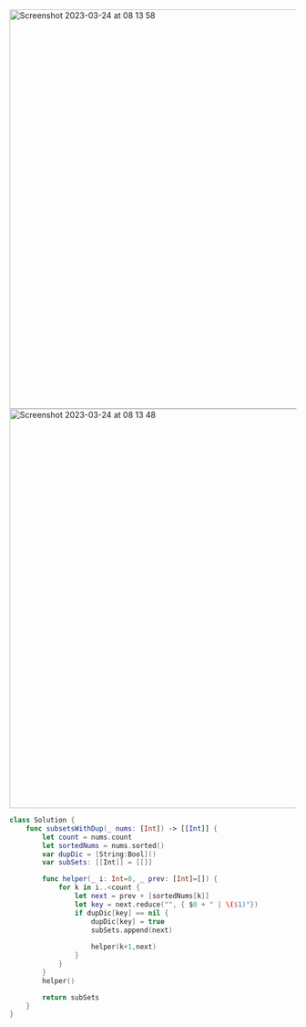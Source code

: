 <img width="700" alt="Screenshot 2023-03-24 at 08 13 58" src="https://user-images.githubusercontent.com/73763976/227462630-910e597c-6b34-4950-b627-246fca3b810b.png">

<img width="700" alt="Screenshot 2023-03-24 at 08 13 48" src="https://user-images.githubusercontent.com/73763976/227462593-73233ff0-3057-420a-b827-e5802451e94e.png">

```swift
class Solution {
    func subsetsWithDup(_ nums: [Int]) -> [[Int]] {
        let count = nums.count
        let sortedNums = nums.sorted()
        var dupDic = [String:Bool]()
        var subSets: [[Int]] = [[]]

        func helper(_ i: Int=0, _ prev: [Int]=[]) {
            for k in i..<count { 
                let next = prev + [sortedNums[k]]
                let key = next.reduce("", { $0 + " | \($1)"})
                if dupDic[key] == nil { 
                    dupDic[key] = true
                    subSets.append(next)
                    
                    helper(k+1,next)
                }
            }
        }
        helper()

        return subSets
    }
}

```

